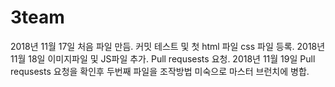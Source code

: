 # 3team
2018년 11월 17일
처음 파일 만듬.
커밋 테스트 및 첫 html 파일 css 파일 등록.
2018년 11월 18일
이미지파일 및 JS파일 추가.
Pull requsests 요청.
2018년 11월 19일
Pull requsests 요청을 확인후 
두번째 파일을 조작방법 미숙으로 마스터 브런치에 병합.
